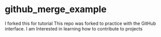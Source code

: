 # github_merge_example
I forked this for tutorial
This repo was forked to practice with the GitHub interface.
I am Interested in learning how to contribute to projects
